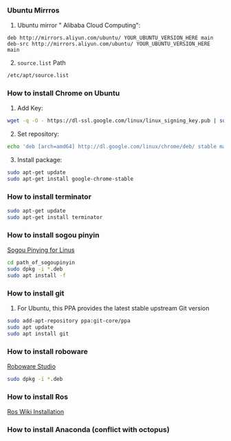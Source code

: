 ### Ubuntu Mirrros
1. Ubuntu mirror " Alibaba Cloud Computing":
```
deb http://mirrors.aliyun.com/ubuntu/ YOUR_UBUNTU_VERSION_HERE main 
deb-src http://mirrors.aliyun.com/ubuntu/ YOUR_UBUNTU_VERSION_HERE main 
```

2. `source.list` Path
```bash
/etc/apt/source.list
```

### How to install Chrome on Ubuntu
1. Add Key:
```bash
wget -q -O - https://dl-ssl.google.com/linux/linux_signing_key.pub | sudo apt-key add -
```

2. Set repository:
```bash
echo 'deb [arch=amd64] http://dl.google.com/linux/chrome/deb/ stable main' | sudo tee /etc/apt/sources.list.d/google-chrome.list
```

3. Install package:
```bash
sudo apt-get update
sudo apt-get install google-chrome-stable
```

### How to install terminator
```bash
sudo apt-get update
sudo apt-get install terminator
```

### How to install sogou pinyin
[Sogou Pinying for Linus](https://pinyin.sogou.com/linux/?r=pinyin)

```bash
cd path_of_sogoupinyin
sudo dpkg -i *.deb
sudo apt install -f
```

### How to install git
1. For Ubuntu, this PPA provides the latest stable upstream Git version
```bash
sudo add-apt-repository ppa:git-core/ppa
sudo apt update
sudo apt install git
```

### How to install roboware
[Roboware Studio](http://www.roboware.me/)

```bash
sudo dpkg -i *.deb
```

### How to install Ros
[Ros Wiki Installation](http://wiki.ros.org/ROS/Installation)

### How to install Anaconda (conflict with octopus)

